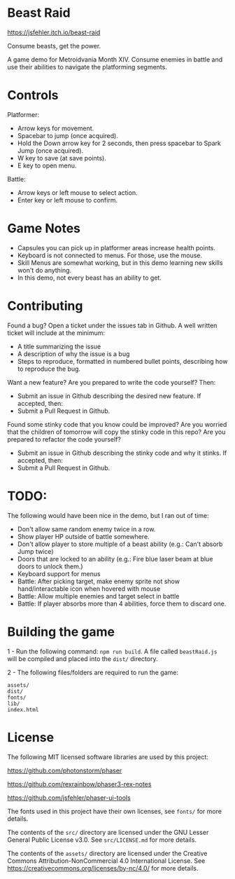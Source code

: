 
# Beast Raid

https://jsfehler.itch.io/beast-raid

Consume beasts, get the power.

A game demo for Metroidvania Month XIV. Consume enemies in battle and use their abilities to navigate the platforming segments.

# Controls

Platformer:
- Arrow keys for movement.
- Spacebar to jump (once acquired).
- Hold the Down arrow key for 2 seconds, then press spacebar to Spark Jump (once acquired).
- W key to save (at save points).
- E key to open menu.

Battle:
- Arrow keys or left mouse to select action.
- Enter key or left mouse to confirm.

# Game Notes

- Capsules you can pick up in platformer areas increase health points.
- Keyboard is not connected to menus. For those, use the mouse.
- Skill Menus are somewhat working, but in this demo learning new skills won't do anything.
- In this demo, not every beast has an ability to get.

# Contributing

Found a bug? Open a ticket under the issues tab in Github. A well written ticket will include at the minimum:
- A title summarizing the issue
- A description of why the issue is a bug
- Steps to reproduce, formatted in numbered bullet points, describing how to reproduce the bug.

Want a new feature? Are you prepared to write the code yourself? Then:
- Submit an issue in Github describing the desired new feature. If accepted, then:
- Submit a Pull Request in Github.

Found some stinky code that you know could be improved? Are you worried that the children of tomorrow will copy the stinky code in this repo? Are you prepared to refactor the code yourself?
- Submit an issue in Github describing the stinky code and why it stinks. If accepted, then:
- Submit a Pull Request in Github.

# TODO:

The following would have been nice in the demo, but I ran out of time:

- Don't allow same random enemy twice in a row.
- Show player HP outside of battle somewhere.
- Don't allow player to store multiple of a beast ability (e.g.: Can't absorb Jump twice)
- Doors that are locked to an ability (e.g.: Fire blue laser beam at blue doors to unlock them.)
- Keyboard support for menus
- Battle: After picking target, make enemy sprite not show hand/interactable icon when hovered with mouse
- Battle: Allow multiple enemies and target select in battle
- Battle: If player absorbs more than 4 abilities, force them to discard one.

# Building the game

1 - Run the following command: `npm run build`. A file called `beastRaid.js` will be compiled and placed into the `dist/` directory.

2 - The following files/folders are required to run the game:
```
assets/
dist/
fonts/
lib/
index.html
```

# License

The following MIT licensed software libraries are used by this project:

https://github.com/photonstorm/phaser

https://github.com/rexrainbow/phaser3-rex-notes

https://github.com/jsfehler/phaser-ui-tools

The fonts used in this project have their own licenses, see `fonts/` for more details.

The contents of the `src/` directory are licensed under the GNU Lesser General Public License v3.0. See `src/LICENSE.md` for more details.

The contents of the `assets/` directory are licensed under the Creative Commons Attribution-NonCommercial 4.0 International License. See https://creativecommons.org/licenses/by-nc/4.0/ for more details.

